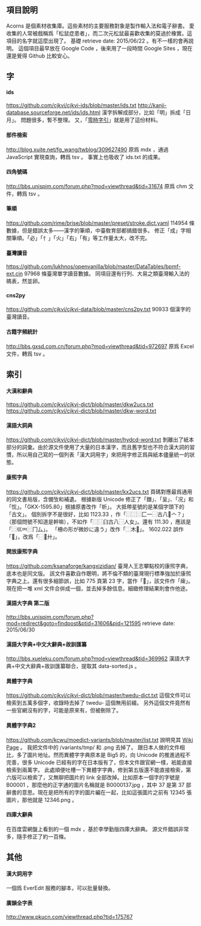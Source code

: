 ## 項目說明
Acorns 是個素材收集庫。這些素材的主要服務對象是製作輸入法和電子辭書。
愛收集的人常被戲稱爲「松鼠症患者」，而二次元松鼠最喜歡收集的莫過於橡實。這項目的名字就這麼出現了。
基礎 retrieve date: 2015/06/22 。有不一樣的會再說明。
這個項目最早放在 Google Code ，後來用了一段時間 Google Sites ，現在還是覺得 Github 比較安心。

## 字

#### ids
https://github.com/cjkvi/cjkvi-ids/blob/master/ids.txt
http://kanji-database.sourceforge.net/ids/ids.html
漢字拆解成部分，比如「明」拆成「日月」。
問題很多，暫不整理。
又，「[零時字引](https://github.com/g0v/z0y/)」就是用了這份材料。

#### 部件檢索
http://blog.xuite.net/fg_wang/twblog/309627490
原爲 mdx ，通過 JavaScript 實現查詢，轉爲 tsv 。
事實上也吸收了 ids.txt 的成果。

#### 四角號碼
http://bbs.unispim.com/forum.php?mod=viewthread&tid=31674
原爲 chm 文件，轉爲 tsv 。

#### 筆順
https://github.com/rime/brise/blob/master/preset/stroke.dict.yaml
114954 條數據，但是錯誤太多——漢字的筆順，中臺敎育部都搞錯很多。
修正「成」字相關筆順。「必」「忄」「火」「右」「有」等工作量太大，改不完。

#### 臺灣讀音
https://github.com/lukhnos/openvanilla/blob/master/DataTables/bpmf-ext.cin
97968 條臺灣單字讀音數據。
同項目還有行列、大易之類臺灣輸入法的碼表，然並卵。

#### cns2py
https://github.com/cjkvi/cjkvi-data/blob/master/cns2py.txt
90933 個漢字的臺灣讀音。

#### 古籍字頻統計
http://bbs.gxsd.com.cn/forum.php?mod=viewthread&tid=972697
原爲 Excel 文件，轉爲 tsv 。

## 索引

#### 大漢和辭典
https://github.com/cjkvi/cjkvi-dict/blob/master/dkw2ucs.txt
https://github.com/cjkvi/cjkvi-dict/blob/master/dkw-word.txt

#### 漢語大詞典
https://github.com/cjkvi/cjkvi-dict/blob/master/hydcd-word.txt
剝離出了紙本部分的詞彙。由於源文件使用了大量的日本漢字，而且舊字型也不符合漢大詞的習慣，所以用自己寫的一個列表「漢大詞用字」來把用字修正爲與紙本儘量統一的狀態。

#### 康煕字典
https://github.com/cjkvi/cjkvi-dict/blob/master/kx2ucs.txt
頁碼對應最爲通用的同文書局版，含備攷和補遺。
根據新版 Unicode 修正了「鐕」、「呈」、「况」和「㤺」。「GKX-1595.80」根據原書改作「㠼」。
大抵帶星號的是某個字頭下的「古文」。
個別拆字不是很好，比如 1123.33 ，作「⿳⿲⿷匚一⿱古八𠆢？」（那個問號不知道是幹嘛），不如作「⿳⿶𦥑古八⿱人女」。還有 111.30 ，應該是「⿳巛𠔿⿵冂厶」。
「柵の形が微妙に違う」改作「⿰木𠕁」。
1602.022 誤作「𣨂」，改爲「⿱𢀸廾」。

#### 開放康煕字典
https://github.com/ksanaforge/kangxizidian/
臺灣人王志攀點校的康煕字典，底本也是同文版。
該文件喜歡自作聰明，將不倫不類的臺灣現行標準強加於康煕字典之上。還有很多細節誤，比如 775 頁第 23 字，當作「𤷒」，該文件作「痺」。
現在把一堆 xml 文件合倂成一個，並去掉多餘信息。細緻修理結果則會作他途。

#### 漢語大字典 第二版
http://bbs.unispim.com/forum.php?mod=redirect&goto=findpost&ptid=31606&pid=121595
retrieve date: 2015/06/30

#### 漢語大字典+中文大辭典+故訓匯纂
http://bbs.xueleku.com/forum.php?mod=viewthread&tid=369962
漢語大字典+中文大辭典+故訓匯纂聯合，提取其 data-sorted.js 。

#### 異體字字典
https://github.com/cjkvi/cjkvi-dict/blob/master/twedu-dict.txt
這個文件可以檢索到五萬多個字，收錄時去掉了 twedu- 這個無用前綴。
另外這個文件竟然有一些官網沒有的字，可能是原來有，但被刪除了。

#### 異體字字典2
https://github.com/kcwu/moedict-variants/blob/master/list.txt
說明見其 [Wiki Page](https://github.com/kcwu/moedict-variants/wiki) 。
我把文件中的 /variants/tmp/ 和 .png 去掉了。
跟日本人做的文件相比，多了圖片地址。然而異體字字典原本是 Big5 的，向 Unicode 的推進過程不完善，很多 Unicode 已經有的字在日本版有了，但本文件跟官網一樣，衹能直接檢索到兩萬字。
此處順便吐槽一下異體字字典，修到第五版還不能直接檢索，第六版可以檢索了，又無聊把圖片的 link 全部改掉。比如原本一個字的字號是 B00001 ，那麼他的正字通的圖片名稱就是 B0000137.jpg ，其中 37 是第 37 部辭書的意思。現在是把所有的字的圖片編在一起，比如這張圖片之前有 12345 張圖片，那他就是 12346.png 。

#### 四庫大辭典
在百度雲網盤上看到的一個 mdx ，基於李學勤版四庫大辭典。
源文件錯誤非常多，隨手修正了約一百條。

## 其他

#### 漢大詞用字
一個爲 EverEdit 服務的腳本，可以批量替換。

#### 廣韻全字表
http://www.pkucn.com/viewthread.php?tid=175767